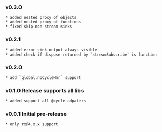 ### v0.3.0
    * added nested proxy of objects
    * added nested proxy of functions
    * fixed skip non stream sinks    
### v0.2.1
    * added error sink output always visible
    * added check if dispose returned by `streamSubscribe` is function
### v0.2.0 
    * add `global.noCycleHmr` support
### v0.1.0 Release supports all libs 
    * added support all @cycle adpaters

### v0.0.1 Initial pre-release 
    * only rx@4.x.x support     